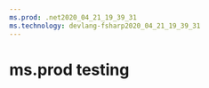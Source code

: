```yaml
---
ms.prod: .net2020_04_21_19_39_31
ms.technology: devlang-fsharp2020_04_21_19_39_31
---
```

 # ms.prod testing